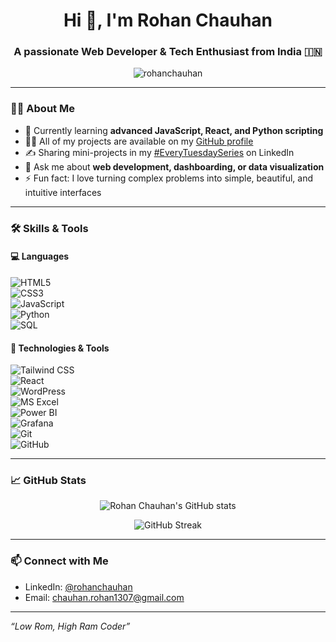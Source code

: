 <h1 align="center">Hi 👋, I'm Rohan Chauhan</h1>
<h3 align="center">A passionate Web Developer & Tech Enthusiast from India 🇮🇳</h3>

<p align="center">
  <img src="https://komarev.com/ghpvc/?username=rohanchauhan&label=Profile%20views&color=0e75b6&style=flat" alt="rohanchauhan" />
</p>

---

### 🧑‍💻 About Me

- 🌱 Currently learning **advanced JavaScript, React, and Python scripting**
- 👨‍💻 All of my projects are available on my [GitHub profile](https://github.com/rohanchauhan)
- ✍️ Sharing mini-projects in my [#EveryTuesdaySeries](https://www.linkedin.com/in/rohanchauhan) on LinkedIn
- 💬 Ask me about **web development, dashboarding, or data visualization**
- ⚡ Fun fact: I love turning complex problems into simple, beautiful, and intuitive interfaces

---

### 🛠️ Skills & Tools

#### 💻 Languages  
![HTML5](https://img.shields.io/badge/HTML5-E34F26?style=for-the-badge&logo=html5&logoColor=white)  
![CSS3](https://img.shields.io/badge/CSS3-1572B6?style=for-the-badge&logo=css3&logoColor=white)  
![JavaScript](https://img.shields.io/badge/JavaScript-F7DF1E?style=for-the-badge&logo=javascript&logoColor=black)  
![Python](https://img.shields.io/badge/Python-3776AB?style=for-the-badge&logo=python&logoColor=white)  
![SQL](https://img.shields.io/badge/SQL-336791?style=for-the-badge&logo=postgresql&logoColor=white)

#### 🧰 Technologies & Tools  
![Tailwind CSS](https://img.shields.io/badge/TailwindCSS-06B6D4?style=for-the-badge&logo=tailwindcss&logoColor=white)  
![React](https://img.shields.io/badge/React-20232A?style=for-the-badge&logo=react&logoColor=61DAFB)  
![WordPress](https://img.shields.io/badge/WordPress-21759B?style=for-the-badge&logo=wordpress&logoColor=white)  
![MS Excel](https://img.shields.io/badge/Excel-217346?style=for-the-badge&logo=microsoft-excel&logoColor=white)  
![Power BI](https://img.shields.io/badge/PowerBI-F2C811?style=for-the-badge&logo=powerbi&logoColor=black)  
![Grafana](https://img.shields.io/badge/Grafana-F46800?style=for-the-badge&logo=grafana&logoColor=white)  
![Git](https://img.shields.io/badge/Git-F05032?style=for-the-badge&logo=git&logoColor=white)  
![GitHub](https://img.shields.io/badge/GitHub-181717?style=for-the-badge&logo=github&logoColor=white)

---

### 📈 GitHub Stats

<p align="center">
  <img src="https://github-readme-stats.vercel.app/api?username=rohanchauhan1407&show_icons=true&theme=github_dark" alt="Rohan Chauhan's GitHub stats" />
</p>
<p align="center">
  <img src="https://github-readme-streak-stats.herokuapp.com/?user=rohanchauhan1407&theme=dark" alt="GitHub Streak" />
</p>

---

### 📫 Connect with Me

- LinkedIn: [@rohanchauhan](https://www.linkedin.com/in/rohan-chauhan-dev)
- Email: chauhan.rohan1307@gmail.com

---

_“Low Rom, High Ram Coder”_



<!---
RohanChauhan1407/RohanChauhan1407 is a ✨ special ✨ repository because its `README.md` (this file) appears on your GitHub profile.
You can click the Preview link to take a look at your changes.
--->
